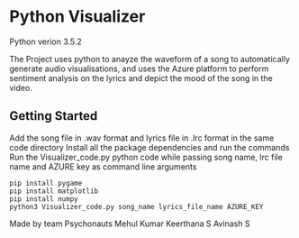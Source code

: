 # Python Visualizer

Python verion 3.5.2

The Project uses python to anayze the waveform of a song to automatically generate audio visualisations, and uses the Azure platform to perform sentiment analysis on the lyrics and depict the mood of the song in the video.

## Getting Started

Add the song file in .wav format and lyrics file in .lrc format in the same code directory
Install all the package dependencies and run the commands
Run the Visualizer_code.py python code while passing song name,  lrc file name and AZURE key as command line arguments

```
pip install pygame
pip install matplotlib
pip install numpy
python3 Visualizer_code.py song_name lyrics_file_name AZURE_KEY

```	
Made by team Psychonauts
Mehul Kumar
Keerthana S
Avinash S
